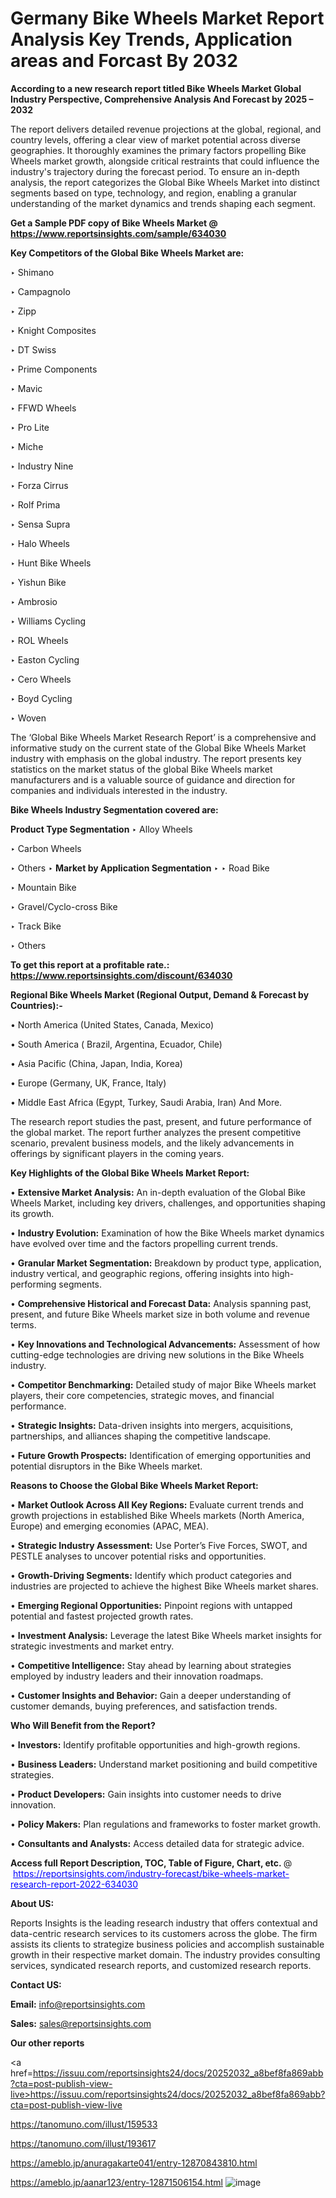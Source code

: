 # Germany Bike Wheels Market Report Analysis Key Trends, Application areas and Forcast By 2032

<strong>According to a new research report titled Bike Wheels Market Global Industry Perspective, Comprehensive Analysis And Forecast by 2025 – 2032</strong>

The report delivers detailed revenue projections at the global, regional, and country levels, offering a clear view of market potential across diverse geographies. It thoroughly examines the primary factors propelling Bike Wheels market growth, alongside critical restraints that could influence the industry's trajectory during the forecast period. To ensure an in-depth analysis, the report categorizes the Global Bike Wheels Market into distinct segments based on type, technology, and region, enabling a granular understanding of the market dynamics and trends shaping each segment.

<strong>Get a Sample PDF copy of Bike Wheels Market </strong><strong>@<a href=https://www.reportsinsights.com/sample/634030 style=color:#0000ff;> https://www.reportsinsights.com/sample/634030</a></strong></font>

<strong>Key Competitors of the Global Bike Wheels Market are:</strong>

‣ Shimano

‣ Campagnolo

‣ Zipp

‣ Knight Composites

‣ DT Swiss

‣ Prime Components

‣ Mavic

‣ FFWD Wheels

‣ Pro Lite

‣ Miche

‣ Industry Nine

‣ Forza Cirrus

‣ Rolf Prima

‣ Sensa Supra

‣ Halo Wheels

‣ Hunt Bike Wheels

‣ Yishun Bike

‣ Ambrosio

‣ Williams Cycling

‣ ROL Wheels

‣ Easton Cycling

‣ Cero Wheels

‣ Boyd Cycling

‣ Woven

The ‘Global Bike Wheels Market Research Report’ is a comprehensive and informative study on the current state of the Global Bike Wheels Market industry with emphasis on the global industry. The report presents key statistics on the market status of the global Bike Wheels market manufacturers and is a valuable source of guidance and direction for companies and individuals interested in the industry.

<strong>Bike Wheels Industry Segmentation covered are:</strong>

<strong>Product Type Segmentation</strong>
‣
Alloy Wheels

‣ Carbon Wheels

‣ Others
‣ 
<strong>Market by Application Segmentation</strong>
‣
‣  Road Bike

‣ Mountain Bike

‣ Gravel/Cyclo-cross Bike

‣ Track Bike

‣ Others

<strong>To get this report at a profitable rate.: <a href=https://www.reportsinsights.com/discount/634030 style=color:#0000ff;>https://www.reportsinsights.com/discount/634030</a></strong></font>

<strong>Regional Bike Wheels Market (Regional Output, Demand &amp; Forecast by Countries):-</strong>

• North America (United States, Canada, Mexico)

• South America ( Brazil, Argentina, Ecuador, Chile)

• Asia Pacific (China, Japan, India, Korea)

• Europe (Germany, UK, France, Italy)

• Middle East Africa (Egypt, Turkey, Saudi Arabia, Iran) And More.

The research report studies the past, present, and future performance of the global market. The report further analyzes the present competitive scenario, prevalent business models, and the likely advancements in offerings by significant players in the coming years.

<strong>Key Highlights of the Global Bike Wheels Market Report:</strong>

• <strong>Extensive Market Analysis:</strong> An in-depth evaluation of the Global Bike Wheels Market, including key drivers, challenges, and opportunities shaping its growth.

• <strong>Industry Evolution:</strong> Examination of how the Bike Wheels market dynamics have evolved over time and the factors propelling current trends.

• <strong>Granular Market Segmentation:</strong> Breakdown by product type, application, industry vertical, and geographic regions, offering insights into high-performing segments.

• <strong>Comprehensive Historical and Forecast Data:</strong> Analysis spanning past, present, and future Bike Wheels market size in both volume and revenue terms.

• <strong>Key Innovations and Technological Advancements:</strong> Assessment of how cutting-edge technologies are driving new solutions in the Bike Wheels industry.

• <strong>Competitor Benchmarking:</strong> Detailed study of major Bike Wheels market players, their core competencies, strategic moves, and financial performance.

• <strong>Strategic Insights:</strong> Data-driven insights into mergers, acquisitions, partnerships, and alliances shaping the competitive landscape.

• <strong>Future Growth Prospects:</strong> Identification of emerging opportunities and potential disruptors in the Bike Wheels market.

<strong>Reasons to Choose the Global Bike Wheels Market Report:</strong>

• <strong>Market Outlook Across All Key Regions:</strong> Evaluate current trends and growth projections in established Bike Wheels markets (North America, Europe) and emerging economies (APAC, MEA).

• <strong>Strategic Industry Assessment:</strong> Use Porter’s Five Forces, SWOT, and PESTLE analyses to uncover potential risks and opportunities.

• <strong>Growth-Driving Segments:</strong> Identify which product categories and industries are projected to achieve the highest Bike Wheels market shares.

• <strong>Emerging Regional Opportunities:</strong> Pinpoint regions with untapped potential and fastest projected growth rates.

• <strong>Investment Analysis:</strong> Leverage the latest Bike Wheels market insights for strategic investments and market entry.

• <strong>Competitive Intelligence:</strong> Stay ahead by learning about strategies employed by industry leaders and their innovation roadmaps.

• <strong>Customer Insights and Behavior:</strong> Gain a deeper understanding of customer demands, buying preferences, and satisfaction trends.

<strong>Who Will Benefit from the Report?</strong>

• <strong>Investors:</strong> Identify profitable opportunities and high-growth regions.

• <strong>Business Leaders:</strong> Understand market positioning and build competitive strategies.

• <strong>Product Developers:</strong> Gain insights into customer needs to drive innovation.

• <strong>Policy Makers:</strong> Plan regulations and frameworks to foster market growth.

• <strong>Consultants and Analysts:</strong> Access detailed data for strategic advice.
</ul>
<strong>Access full Report Description, TOC, Table of Figure, Chart, etc. </strong>@  <a href=https://reportsinsights.com/industry-forecast/bike-wheels-market-research-report-2022-634030 style=color:#0000ff;>https://reportsinsights.com/industry-forecast/bike-wheels-market-research-report-2022-634030</a></font>

<strong><strong>About US</strong>:</strong>

Reports Insights is the leading research industry that offers contextual and data-centric research services to its customers across the globe. The firm assists its clients to strategize business policies and accomplish sustainable growth in their respective market domain. The industry provides consulting services, syndicated research reports, and customized research reports.

<strong>Contact US:</strong>

<p class=""""><b>Email:</b> <a href=mailto:info@reportsinsights.com>info@reportsinsights.com</a></p>
<p class=""""><b>Sales:</b> <a href=mailto:sales@reportsinsights.com>sales@reportsinsights.com</a></p>

<strong>Our other reports</strong>

<a href=https://issuu.com/reportsinsights24/docs/20252032_a8bef8fa869abb?cta=post-publish-view-live>https://issuu.com/reportsinsights24/docs/20252032_a8bef8fa869abb?cta=post-publish-view-live</a>

<a href=https://tanomuno.com/illust/159533>https://tanomuno.com/illust/159533</a>

<a href=https://tanomuno.com/illust/193617>https://tanomuno.com/illust/193617</a>

<a href=https://ameblo.jp/anuragakarte041/entry-12870843810.html>https://ameblo.jp/anuragakarte041/entry-12870843810.html</a>

<a href=https://ameblo.jp/aanar123/entry-12871506154.html>https://ameblo.jp/aanar123/entry-12871506154.html</a>
![image](https://github.com/user-attachments/assets/96583ea8-47b7-4d76-bbbc-b8d3393069eb)
